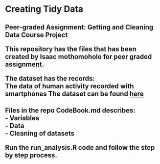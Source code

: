 # Creating Tidy Data
<h2> Peer-graded Assignment: Getting and Cleaning Data Course Project
  
This repository has the files that has been created by Isaac mothomoholo for peer graded assignment.

The dataset has the records: <br>
The data of human activity recorded with smartphones
The dataset can be found [here](https://d396qusza40orc.cloudfront.net/getdata%2Fprojectfiles%2FUCI%20HAR%20Dataset.zip)

<h2>Files in the repo
CodeBook.md describes:<br>
  - Variables <br>
  - Data <br>
  - Cleaning of datasets <br>

Run the run_analysis.R code and follow the step by step process.
